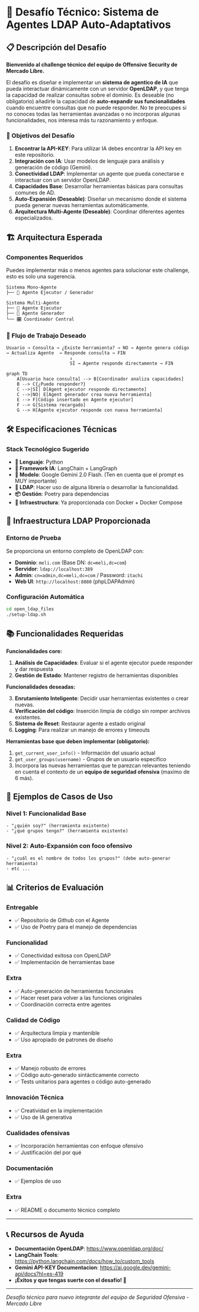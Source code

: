 # 🎯 Desafío Técnico: Sistema de Agentes LDAP Auto-Adaptativos

## 📋 Descripción del Desafío

**Bienvenido al challenge técnico del equipo de Offensive Security de Mercado Libre.**

El desafío es diseñar e implementar un **sistema de agentico de IA** que pueda interactuar dinámicamente con un servidor **OpenLDAP**, y que tenga la capacidad de realizar consultas sobre el dominio. Es deseable (no obligatorio) añadirle la capacidad de **auto-expandir sus funcionalidades** cuando encuentre consultas que no puede responder. No te preocupes si no conoces todas las herramientas avanzadas o no incorporas algunas funcionalidades, nos interesa más tu razonamiento y enfoque.

### 🎯 Objetivos del Desafío

1. **Encontrar la API-KEY**: Para utilizar IA debes encontrar la API key en este repositorio.
2. **Integración con IA**: Usar modelos de lenguaje para análisis y generación de código (Gemini).
3. **Conectividad LDAP**: Implementar un agente que pueda conectarse e interactuar con un servidor OpenLDAP.
4. **Capacidades Base**: Desarrollar herramientas básicas para consultas comunes de AD.
5. **Auto-Expansión (Deseable)**: Diseñar un mecanismo donde el sistema pueda generar nuevas herramientas automáticamente.
6. **Arquitectura Multi-Agente (Deseable)**: Coordinar diferentes agentes especializados.

## 🏗️ Arquitectura Esperada

### Componentes Requeridos
Puedes implementar más o menos agentes para solucionar este challenge, esto es solo una sugerencia.

```
Sistema Mono-Agente
├── 🤖 Agente Ejecutor / Generador
```

```
Sistema Multi-Agente
├── 🤖 Agente Ejecutor
├── 🧠 Agente Generador
└── 🎛️ Coordinador Central
```

### 🔄 Flujo de Trabajo Deseado

```
Usuario → Consulta → ¿Existe herramienta? → NO → Agente genera código → Actualiza Agente  → Responde consulta → FIN
                        ↓
                        SÍ → Agente responde directamente → FIN
```
```mermaid
graph TD
    A[Usuario hace consulta] --> B[Coordinador analiza capacidades]
    B --> C{¿Puede responder?}
    C -->|SÍ| D[Agent ejecutor responde directamente]
    C -->|NO| E[Agent generador crea nueva herramienta]
    E --> F[Código insertado en Agente ejecutor]
    F --> G[Sistema recargado]
    G --> H[Agente ejecutor responde con nueva herramienta]
```

## 🛠️ Especificaciones Técnicas

### Stack Tecnológico Sugerido

- **🐍 Lenguaje**: Python
- **🤖 Framework IA**: LangChain + LangGraph
- **🧠 Modelo**: Google Gemini 2.0 Flash. (Ten en cuenta que el prompt es MUY importante)
- **📁 LDAP**: Hacer uso de alguna librería o desarrollar la funcionalidad.
- **📦 Gestión**: Poetry para dependencias
- **🐳 Infraestructura**: Ya proporcionada con Docker + Docker Compose


## 🐳 Infraestructura LDAP Proporcionada

### Entorno de Prueba

Se proporciona un entorno completo de OpenLDAP con:

- **Dominio**: `meli.com` (Base DN: `dc=meli,dc=com`)
- **Servidor**: `ldap://localhost:389`
- **Admin**: `cn=admin,dc=meli,dc=com` / Password: `itachi`
- **Web UI**: `http://localhost:8080` (phpLDAPAdmin)

### Configuración Automática

```bash
cd open_ldap_files
./setup-ldap.sh
```

## 📚 Funcionalidades Requeridas

**Funcionalidades core:**

1. **Análisis de Capacidades**: Evaluar si el agente ejecutor puede responder y dar respuesta
2. **Gestión de Estado**: Mantener registro de herramientas disponibles

**Funcionalidades deseadas:**

3. **Enrutamiento Inteligente**: Decidir usar herramientas existentes o crear nuevas.
4. **Verificación del código**: Inserción limpia de código sin romper archivos existentes.
5. **Sistema de Reset**: Restaurar agente a estado original
6. **Logging**: Para realizar un manejo de errores y timeouts

**Herramientas base que deben implementar (obligatorio):**

1. `get_current_user_info()` - Información del usuario actual
2. `get_user_groups(username)` - Grupos de un usuario específico
3. Incorpora las nuevas herramientas que te parezcan relevantes teniendo en cuenta el contexto de un **equipo de seguridad ofensiva** (maximo de 6 más).

## 🎯 Ejemplos de Casos de Uso

### Nivel 1: Funcionalidad Base
```
- "¿quién soy?" (herramienta existente)
- "¿qué grupos tengo?" (herramienta existente)
```

### Nivel 2: Auto-Expansión con foco ofensivo 
```
- "¿cuál es el nombre de todos los grupos?" (debe auto-generar herramienta)
- etc ...
```

## 📊 Criterios de Evaluación

### Entregable
- ✅ Repositorio de Github con el Agente
- ✅ Uso de Poetry para el manejo de dependencias

### Funcionalidad
- ✅ Conectividad exitosa con OpenLDAP
- ✅ Implementación de herramientas base

### Extra
- ✅ Auto-generación de herramientas funcionales
- ✅ Hacer reset para volver a las funciones originales
- ✅ Coordinación correcta entre agentes

### Calidad de Código
- ✅ Arquitectura limpia y mantenible
- ✅ Uso apropiado de patrones de diseño

### Extra
- ✅ Manejo robusto de errores
- ✅ Código auto-generado sintácticamente correcto
- ✅ Tests unitarios para agentes o código auto-generado

### Innovación Técnica
- ✅ Creatividad en la implementación
- ✅ Uso de IA generativa

### Cualidades ofensivas
- ✅ Incorporación herramientas con enfoque ofensivo
- ✅ Justificación del por qué

### Documentación
- ✅ Ejemplos de uso

### Extra
- ✅ README o documento técnico completo

---

## 📞 Recursos de Ayuda

- **Documentación OpenLDAP**: https://www.openldap.org/doc/
- **LangChain Tools**: https://python.langchain.com/docs/how_to/custom_tools
- **Gemini API-KEY Documentacion**: https://ai.google.dev/gemini-api/docs?hl=es-419
- **¡Éxitos y que tengas suerte con el desafío! 🚀**

---
*Desafío técnico para nuevo integrante del equipo de Seguridad Ofensiva - Mercado Libre* 